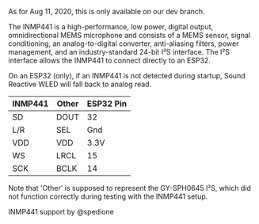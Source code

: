 As for Aug 11, 2020, this is only available on our dev branch.

The INMP441 is a high-performance, low power, digital output, omnidirectional MEMS microphone and consists of a MEMS sensor, signal conditioning, an analog-to-digital converter, anti-aliasing filters, power management, and an industry-standard 24-bit I²S interface. The I²S interface allows the INMP441 to connect directly to an ESP32.

On an ESP32 (only), if an INMP441 is not detected during startup, Sound Reactive WLED will fall back to analog read.

| INMP441 | Other | ESP32 Pin
| ---- | ---- | ----
| SD | DOUT | 32
| L/R | SEL | Gnd
| VDD | VDD | 3.3V
| WS | LRCL | 15
| SCK | BCLK | 14

Note that 'Other' is supposed to represent the GY-SPH0645 I²S, which did not function correctly during testing with the INMP441 setup.

INMP441 support by @spedione